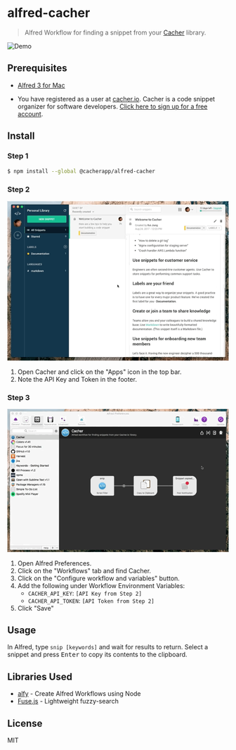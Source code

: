 # alfred-cacher
> Alfred Workflow for finding a snippet from your [Cacher](https://www.cacher.io) library. 

![Demo](/media/demo.gif "Demo")

## Prerequisites

- [Alfred 3 for Mac](https://www.alfredapp.com/)

- You have registered as a user at [cacher.io](https://www.cacher.io). Cacher is a code snippet organizer for 
software developers. [Click here to sign up for a free account](https://www.cacher.io).

## Install

### Step 1

```bash
$ npm install --global @cacherapp/alfred-cacher
```

### Step 2



![Get API Key and Token](/media/get-key-token.gif "Get API Key and Token")

1. Open Cacher and click on the "Apps" icon in the top bar.
2. Note the API Key and Token in the footer.  

### Step 3

![Set Environment Variables](/media/alfred-env-vars.gif "Set Environment Variables")

1. Open Alfred Preferences. 
2. Click on the "Workflows" tab and find Cacher.
3. Click on the "Configure workflow and variables" button.
4. Add the following under Workflow Environment Variables:
    - `CACHER_API_KEY`: `[API Key from Step 2]`
    - `CACHER_API_TOKEN`: `[API Token from Step 2]`
5. Click "Save"

## Usage

In Alfred, type `snip [keywords]` and wait for results to return. Select a snippet and press <kbd>Enter</kbd> to copy
its contents to the clipboard.

## Libraries Used

- [alfy](https://github.com/sindresorhus/alfy) - Create Alfred Workflows using Node
- [Fuse.js](https://github.com/krisk/Fuse) - Lightweight fuzzy-search

## License

MIT
